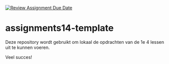[![Review Assignment Due Date](https://classroom.github.com/assets/deadline-readme-button-24ddc0f5d75046c5622901739e7c5dd533143b0c8e959d652212380cedb1ea36.svg)](https://classroom.github.com/a/PKw3guDu)
# assignments14-template

Deze repository wordt gebruikt om lokaal de opdrachten van de 1e 4 lessen uit te kunnen voeren. 

Veel succes!

